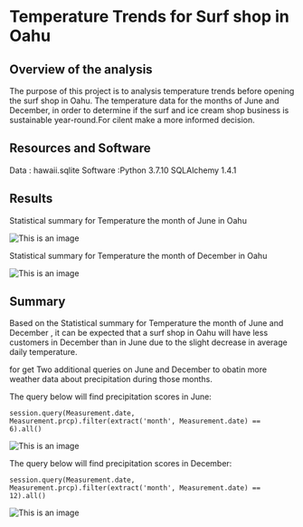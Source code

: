 # Temperature Trends for Surf shop in Oahu

## Overview of the analysis

The purpose of this project is to analysis temperature trends before opening the surf shop  in Oahu. The temperature data for the months of June and December, in order to determine if the surf and ice cream shop business is sustainable year-round.For cilent make a more informed decision.


## Resources and Software
Data : hawaii.sqlite
Software :Python 3.7.10
SQLAlchemy 1.4.1

## Results



Statistical summary for  Temperature the month of June in Oahu  

![This is an image](https://github.com/NadaAdem/Surfs_up/blob/main/Resources/June_temp.png)



Statistical summary for  Temperature the month of December in Oahu  

![This is an image](https://github.com/NadaAdem/Surfs_up/blob/main/Resources/Dec_temp.png)


## Summary
Based on the  Statistical summary for  Temperature the month of June and  December , it can be expected that a surf shop in Oahu will have less customers in December than in June due to the slight decrease in average daily temperature. 

for get  Two additional queries on June and December to obatin more weather data about precipitation during those months.

The query below will find precipitation scores in June:

```
session.query(Measurement.date, Measurement.prcp).filter(extract('month', Measurement.date) == 6).all()

```

![This is an image](https://github.com/NadaAdem/Surfs_up/blob/main/Resources/Dec_temp.png)


The query below will find precipitation scores in December:
```
session.query(Measurement.date, Measurement.prcp).filter(extract('month', Measurement.date) == 12).all()
```
![This is an image](https://github.com/NadaAdem/Surfs_up/blob/main/Resources/Dec_temp.png)

